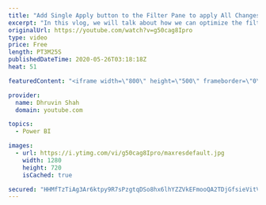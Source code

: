 ```yaml
---
title: "Add Single Apply button to the Filter Pane to apply All Changes at Once in Power BI"
excerpt: "In this vlog, we will talk about how we can optimize the filter pane for Query Reduction by Applying all the filters at once in the Power BI. This is the newly rolled out feature by Microsoft during May 2020 Power BI Desktop Update.  This is a report level setting which we need to enable for each report"
originalUrl: https://youtube.com/watch?v=g50cag8Ipro
type: video
price: Free
length: PT3M25S
publishedDateTime: 2020-05-26T03:18:18Z
heat: 51

featuredContent: "<iframe width=\"800\" height=\"500\" frameborder=\"0\" src=\"https://www.youtube.com/embed/g50cag8Ipro\" allow=\"accelerometer; autoplay; encrypted-media; gyroscope; picture-in-picture\" allowfullscreen></iframe>"

provider:
  name: Dhruvin Shah
  domain: youtube.com

topics:
  - Power BI

images:
  - url: https://i.ytimg.com/vi/g50cag8Ipro/maxresdefault.jpg
    width: 1280
    height: 720
    isCached: true

secured: "HHMfTzTiAg3Ar6ktpy9R7sPzgtqDSo8hx6lhYZZVkEFmooQA2TDjGfsieVitVVrH45lUz1bEyoRxIeBpYRUUrcC7aEqSiM4GrqGqH2ZcHzyTSL+az8BDlt/F0QiXY28geug+MT8yQu/E2aRg88jTplooPMwfU0tH7Icnj7s+ifxB4HH313Om2YMLgLz/ZkJzOpfVq3fubDdcoWLnUR5Tsj1PTTD1FXOHgAsT7alNWmxpur9eYakrIW0YNjYxYTWxamx3Rh46S6WMwmJlUoQmTe7ZFnu7+SM86S6q1UxY37AxWkWmiOc+7Errs6Sdbi9IGgt55QnaZMRH01qjuKMhgws4uppBWFa3O8SQmgOwJRhau9w/zqavMqA/6wts00OVy8u4oy0hsajK8/zNQgCtfDh5tJm6ZDOPECKC0J+jB+I=;iqNrPxKm3MN4Qkp3e8aR5Q=="
---
```


